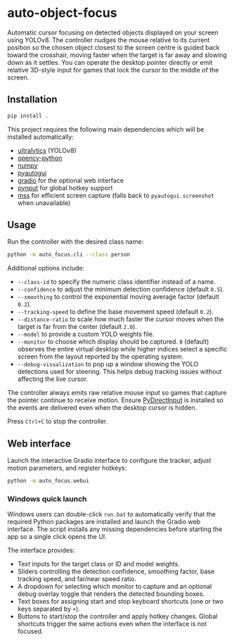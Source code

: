 # auto-object-focus

Automatic cursor focusing on detected objects displayed on your screen using YOLOv8.
The controller nudges the mouse relative to its current position so the chosen object
closest to the screen centre is guided back toward the crosshair, moving faster when
the target is far away and slowing down as it settles. You can operate the desktop
pointer directly or emit relative 3D-style input for games that lock the cursor to the
middle of the screen.

## Installation

```bash
pip install .
```

This project requires the following main dependencies which will be installed automatically:

- [ultralytics](https://github.com/ultralytics/ultralytics) (YOLOv8)
- [opencv-python](https://pypi.org/project/opencv-python/)
- [numpy](https://numpy.org/)
- [pyautogui](https://pyautogui.readthedocs.io/)
- [gradio](https://gradio.app/) for the optional web interface
- [pynput](https://pypi.org/project/pynput/) for global hotkey support
- [mss](https://github.com/BoboTiG/python-mss) for efficient screen capture (falls back to `pyautogui.screenshot` when unavailable)

## Usage

Run the controller with the desired class name:

```bash
python -m auto_focus.cli --class person
```

Additional options include:

- `--class-id` to specify the numeric class identifier instead of a name.
- `--confidence` to adjust the minimum detection confidence (default `0.5`).
- `--smoothing` to control the exponential moving average factor (default `0.2`).
- `--tracking-speed` to define the base movement speed (default `0.2`).
- `--distance-ratio` to scale how much faster the cursor moves when the target is far from the center (default `2.0`).
- `--model` to provide a custom YOLO weights file.
- `--monitor` to choose which display should be captured. `0` (default) observes the entire virtual desktop while higher
  indices select a specific screen from the layout reported by the operating system.
- `--debug-visualization` to pop up a window showing the YOLO detections used for steering. This helps debug tracking issues
  without affecting the live cursor.

The controller always emits raw relative mouse input so games that capture the pointer continue to receive motion. Ensure
[PyDirectInput](https://github.com/learncodebygaming/pydirectinput) is installed so the events are delivered even when the
desktop cursor is hidden.

Press `Ctrl+C` to stop the controller.

## Web interface

Launch the interactive Gradio interface to configure the tracker, adjust motion parameters, and register hotkeys:

```bash
python -m auto_focus.webui
```

### Windows quick launch

Windows users can double-click `run.bat` to automatically verify that the required Python packages are installed and launch the Gradio web interface. The script installs any missing dependencies before starting the app so a single click opens the UI.

The interface provides:

- Text inputs for the target class or ID and model weights.
- Sliders controlling the detection confidence, smoothing factor, base tracking speed, and far/near speed ratio.
- A dropdown for selecting which monitor to capture and an optional debug overlay toggle that renders the detected bounding
  boxes.
- Text boxes for assigning start and stop keyboard shortcuts (one or two keys separated by `+`).
- Buttons to start/stop the controller and apply hotkey changes. Global shortcuts trigger the same actions even when the interface is not focused.
